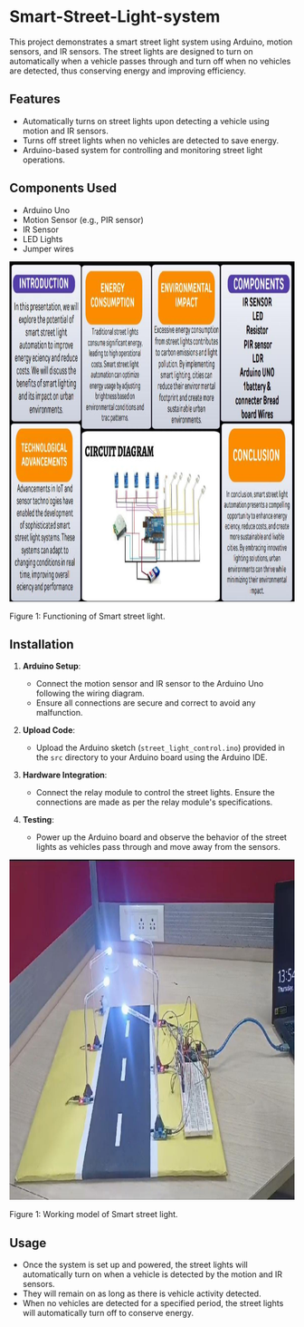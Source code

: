 # Smart-Street-Light-system

This project demonstrates a smart street light system using Arduino, motion sensors, and IR sensors. The street lights are designed to turn on automatically when a vehicle passes through and turn off when no vehicles are detected, thus conserving energy and improving efficiency.

## Features

- Automatically turns on street lights upon detecting a vehicle using motion and IR sensors.
- Turns off street lights when no vehicles are detected to save energy.
- Arduino-based system for controlling and monitoring street light operations.

## Components Used

- Arduino Uno
- Motion Sensor (e.g., PIR sensor)
- IR Sensor
- LED Lights 
- Jumper wires

<img src="https://github.com/TasmiyaChaman/Smart-Street-Light-system/blob/main/Functioning%20%20of%20Smart%20street%20light.jpeg" alt="Schematics" width="1000" height="600">
<p>Figure 1: Functioning of Smart street light.</p>

## Installation

1. **Arduino Setup**: 
   - Connect the motion sensor and IR sensor to the Arduino Uno following the wiring diagram.
   - Ensure all connections are secure and correct to avoid any malfunction.

2. **Upload Code**:
   - Upload the Arduino sketch (`street_light_control.ino`) provided in the `src` directory to your Arduino board using the Arduino IDE.

3. **Hardware Integration**:
   - Connect the relay module to control the street lights. Ensure the connections are made as per the relay module's specifications.

4. **Testing**:
   - Power up the Arduino board and observe the behavior of the street lights as vehicles pass through and move away from the sensors.

<img src="https://github.com/TasmiyaChaman/Smart-Street-Light-system/blob/main/Working%20Model.jpeg" alt="Schematics" width="1000" height="600">
<p>Figure 1: Working model of Smart street light.</p>

## Usage

- Once the system is set up and powered, the street lights will automatically turn on when a vehicle is detected by the motion and IR sensors.
- They will remain on as long as there is vehicle activity detected.
- When no vehicles are detected for a specified period, the street lights will automatically turn off to conserve energy.
